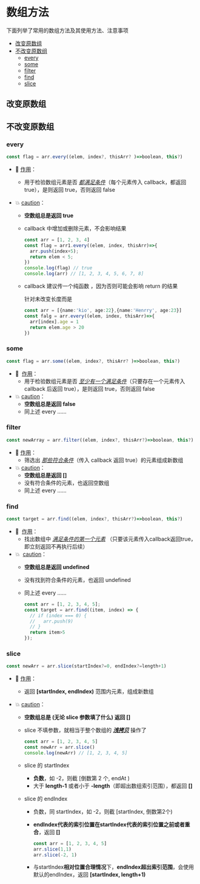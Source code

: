 # 数组方法

下面列举了常用的数组方法及其使用方法、注意事项

* [改变原数组](#改变原数组)
* [不改变原数组](#不改变原数组)
  * [every](#every)
  * [some](#some)
  * [filter](#filter)
  * [find](#find)
  * [slice](#slice)



## 改变原数组






## 不改变原数组



### every

```typescript
const flag = arr.every((elem, index?, thisArr? )=>boolean, this?)
```



- :wrench:&nbsp;<u>作用</u>： 

  - 用于检验数组元素是否 *<u>都满足条件</u>*（每个元素传入 callback，都返回 true），是则返回 true，否则返回 false

- :boom:&nbsp;<u>caution</u>：
  - **空数组总是返回 true**

  - callback 中增加或删除元素，不会影响结果

    ```typescript
    const arr = [1, 2, 3, 4]
    const flag = arr1.every((elem, index, thisArr)=>{
      arr.push(index+5);
      return elem < 5;
    })
    console.log(flag) // true
    console.log(arr) // [1, 2, 3, 4, 5, 6, 7, 8]
    ```

  - callback 建议传一个纯函数 ，因为否则可能会影响 return 的结果

    针对未改变长度而是

    ```typescript
    const arr = [{name:'kio', age:22},{name:'Henrry', age:23}]
    const falg = arr.every((elem, index, thisArr)=>{
      arr[index].age = 1
      return elem.age > 20
    })
    ```






### some

```typescript
const flag = arr.some((elem, index?, thisArr? )=>boolean, this?)
```



- :wrench:&nbsp; <u>作用</u>： 
  - 用于检验数组元素是否 *<u>至少有一个满足条件</u>*（只要存在一个元素传入 callback 后返回 true），是则返回  true，否则返回  false
- :boom:&nbsp;<u>caution</u>：
  - **空数组总是返回 false**
  - 同上述 every ……





### filter

```typescript
const newArray = arr.filter((elem, index?, thisArr?)=>boolean, this?)
```



- :wrench:&nbsp;<u>作用</u>：
  - 筛选出 *<u>那些符合条件</u>*（传入 callback 返回 true）的元素组成新数组
- :boom:&nbsp;<u>caution</u>：
  - **空数组总是返回 []**
  - 没有符合条件的元素，也返回空数组
  - 同上述 every ……






### find

```typescript
const target = arr.find((elem, index?, thisArr?)=>boolean, this?)
```



- :wrench: &nbsp;<u>作用</u>：
  - 找出数组中 *<u>满足条件的第一个元素</u>* （只要该元素传入callback返回true，即立刻返回不再执行后续）
- :boom: &nbsp;<u>caution</u>：
  - **空数组总是返回 undefined**
  
  - 没有找到符合条件的元素，也返回 undefined
  
  - 同上述 every ……
  
    ```typescript
    const arr = [1, 2, 3, 4, 5];
    const target = arr.find((item, index) => {
      // if (index === 0) {
      //   arr.push(9)
      // }
      return item>5
    });
    ```





### slice

```typescript
const newArr = arr.slice(startIndex?=0, endIndex?=length+1)
```



- :wrench:&nbsp;<u>作用</u>：
  - 返回 **[startIndex, endIndex)** 范围内元素，组成新数组

- :boom:&nbsp;<u>caution</u>：

  - **空数组总是 (无论 slice 参数填了什么) 返回 []**

  - slice 不填参数，就相当于整个数组的 <u>***浅拷贝***</u> 操作了

    ```typescript
    const arr = [1, 2, 3, 4, 5]
    const newArr = arr.slice()
    console.log(newArr) // [1, 2, 3, 4, 5]
    ```

  - slice 的 startIndex

    -  **负数**，如 -2，则截 [倒数第 2 个, endAt )
    - 大于 **length-1** 或者小于 **-length**（即超出数组索引范围），都返回 **[]**

  - slice 的 endIndex

    - 负数，同 startIndex，如 -2，则截 [startIndex, 倒数第2个)

    - **endIndex代表的索引位置在startIndex代表的索引位置之前或者重合**，返回 **[]**

      ```typescript
      const arr = [1, 2, 3, 4, 5]
      arr.slice(1,1)
      arr.slice(-2, 1)
      ```

    - 与startIndex**相对位置合理情况**下，**endIndex超出索引范围**，会使用默认的endIndex，返回 **[startIndex, length+1)**
